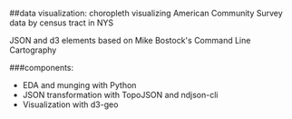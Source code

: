 ##data visualization: choropleth
visualizing American Community Survey data by census tract in NYS

JSON and d3 elements based on Mike Bostock's Command Line Cartography

###components:
+ EDA and munging with Python
+ JSON transformation with TopoJSON and ndjson-cli
+ Visualization with d3-geo


